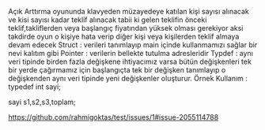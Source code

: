 Açık Arttırma oyununda klavyeden müzayedeye katılan kişi sayısı alınacak
ve kisi sayısı kadar teklif alınacak tabii ki gelen teklifin önceki teklif,takliflerden veya başlangıç fiyatından yüksek olması gerekiyor
aksi takdirde oyun o kişiye hata verip diğer kişi veya kişilerden teklif almaya devam edecek
Struct : verileri tanımlayıp main içinde kullanmamızı sağlar bir nevi  kalıtım gibi
Pointer : verilerin bellekte tutulma adresleridir 
Typdef : aynı veri tipinde birden fazla değişkene ihtiyacımız varsa bütün değişkenleri tek bir yerde çağırmamız için başlangıçta 
tek bir değişken tanımlayıp o değişkenden aynı veri tipinde yeni değişkenler oluşturur.
Örnek Kullanım : typedef int sayi;

sayi s1,s2,s3,toplam;


https://github.com/rahmigoktas/test/issues/1#issue-2055114788
